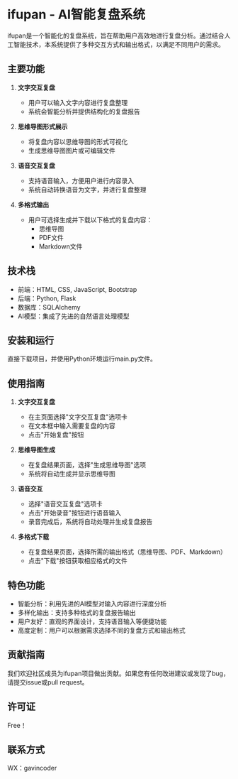 # ifupan - AI智能复盘系统

ifupan是一个智能化的复盘系统，旨在帮助用户高效地进行复盘分析。通过结合人工智能技术，本系统提供了多种交互方式和输出格式，以满足不同用户的需求。

## 主要功能

1. **文字交互复盘**
   - 用户可以输入文字内容进行复盘整理
   - 系统会智能分析并提供结构化的复盘报告

2. **思维导图形式展示**
   - 将复盘内容以思维导图的形式可视化
   - 生成思维导图图片或可编辑文件

3. **语音交互复盘**
   - 支持语音输入，方便用户进行内容录入
   - 系统自动转换语音为文字，并进行复盘整理

4. **多格式输出**
   - 用户可选择生成并下载以下格式的复盘内容：
     - 思维导图
     - PDF文件
     - Markdown文件

## 技术栈

- 前端：HTML, CSS, JavaScript, Bootstrap
- 后端：Python, Flask
- 数据库：SQLAlchemy
- AI模型：集成了先进的自然语言处理模型

## 安装和运行

直接下载项目，并使用Python环境运行main.py文件。

## 使用指南

1. **文字交互复盘**
   - 在主页面选择"文字交互复盘"选项卡
   - 在文本框中输入需要复盘的内容
   - 点击"开始复盘"按钮

2. **思维导图生成**
   - 在复盘结果页面，选择"生成思维导图"选项
   - 系统将自动生成并显示思维导图

3. **语音交互**
   - 选择"语音交互复盘"选项卡
   - 点击"开始录音"按钮进行语音输入
   - 录音完成后，系统将自动处理并生成复盘报告

4. **多格式下载**
   - 在复盘结果页面，选择所需的输出格式（思维导图、PDF、Markdown）
   - 点击"下载"按钮获取相应格式的文件

## 特色功能

- 智能分析：利用先进的AI模型对输入内容进行深度分析
- 多样化输出：支持多种格式的复盘报告输出
- 用户友好：直观的界面设计，支持语音输入等便捷功能
- 高度定制：用户可以根据需求选择不同的复盘方式和输出格式

## 贡献指南

我们欢迎社区成员为ifupan项目做出贡献。如果您有任何改进建议或发现了bug，请提交issue或pull request。

## 许可证

Free！

## 联系方式

WX：gavincoder